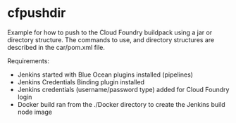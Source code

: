 # cfpushdir
Example for how to push to the Cloud Foundry buildpack using a jar or directory structure. The commands to use, and directory structures are described in the car/pom.xml file.

Requirements:
- Jenkins started with Blue Ocean plugins installed (pipelines)
- Jenkins Credentials Binding plugin installed
- Jenkins credentials (username/password type) added for Cloud Foundry login
- Docker build ran from the ./Docker directory to create the Jenkins build node image
